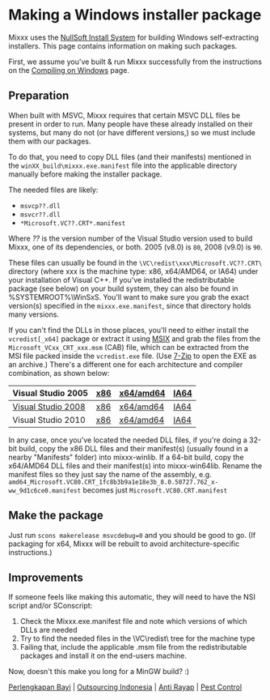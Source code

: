 # Making a Windows installer package

Mixxx uses the [NullSoft Install System](http://nsis.sourceforge.net/)
for building Windows self-extracting installers. This page contains
information on making such packages.

First, we assume you've built & run Mixxx successfully from the
instructions on the [Compiling on Windows](Compiling%20on%20Windows)
page.

## Preparation

When built with MSVC, Mixxx requires that certain MSVC DLL files be
present in order to run. Many people have these already installed on
their systems, but many do not (or have different versions,) so we must
include them with our packages.

To do that, you need to copy DLL files (and their manifests) mentioned
in the `winXX_build\mixxx.exe.manifest` file into the applicable
directory manually before making the installer package.

The needed files are likely:

  - `msvcp??.dll`
  - `msvcr??.dll`
  - `*Microsoft.VC??.CRT*.manifest`

Where *??* is the version number of the Visual Studio version used to
build Mixxx, one of its dependencies, or both. 2005 (v8.0) is `80`, 2008
(v9.0) is `90`.

These files can usually be found in the
`\VC\redist\xxx\Microsoft.VC??.CRT\` directory (where xxx is the machine
type: x86, x64/AMD64, or IA64) under your installation of Visual C++. If
you've installed the redistributable package (see below) on your build
system, they can also be found in %SYSTEMROOT%\\WinSxS. You'll want to
make sure you grab the exact version(s) specified in the
`mixxx.exe.manifest`, since that directory holds many versions.

If you can't find the DLLs in those places, you'll need to either
install the `vcredist[_x64]` package or extract it using
[MSIX](http://blogs.msdn.com/heaths/archive/2006/04/07/571138.aspx) and
grab the files from the `Microsoft_VCxx_CRT_xxx.msm` (CAB) file, which
can be extracted from the MSI file packed inside the `vcredist.exe`
file. (Use [7-Zip](http://www.7-zip.org/) to open the EXE as an
archive.) There's a different one for each architecture and compiler
combination, as shown below:

| Visual Studio 2005                                                                                                                 | [x86](http://www.microsoft.com/downloads/details.aspx?displaylang=en&FamilyID=200b2fd9-ae1a-4a14-984d-389c36f85647) | [x64/amd64](http://www.microsoft.com/downloads/details.aspx?displaylang=en&FamilyID=eb4ebe2d-33c0-4a47-9dd4-b9a6d7bd44da) | [IA64](http://www.microsoft.com/downloads/details.aspx?displaylang=en&FamilyID=747aad7c-5d6b-4432-8186-85df93dd51a9) |
| ---------------------------------------------------------------------------------------------------------------------------------- | ------------------------------------------------------------------------------------------------------------------- | ------------------------------------------------------------------------------------------------------------------------- | -------------------------------------------------------------------------------------------------------------------- |
| [Visual Studio 2008](http://www.microsoft.com/downloads/details.aspx?displaylang=en&FamilyID=f3fbb04e-92c2-4701-b4ba-92e26e408569) | [x86](http://www.microsoft.com/downloads/details.aspx?displaylang=en&FamilyID=a5c84275-3b97-4ab7-a40d-3802b2af5fc2) | [x64/amd64](http://www.microsoft.com/downloads/details.aspx?displaylang=en&FamilyID=ba9257ca-337f-4b40-8c14-157cfdffee4e) | [IA64](http://www.microsoft.com/downloads/details.aspx?displaylang=en&FamilyID=dcc211e6-ab82-41d6-8dec-c79937393fe8) |
| Visual Studio 2010                                                                                                                 | [x86](http://www.microsoft.com/download/en/details.aspx?id=8328)                                                    | [x64/amd64](http://www.microsoft.com/download/en/details.aspx?id=13523)                                                   | [IA64](http://www.microsoft.com/download/en/details.aspx?id=21051)                                                   |

In any case, once you've located the needed DLL files, if you're doing a
32-bit build, copy the x86 DLL files and their manifest(s) (usually
found in a nearby "Manifests" folder) into mixxx-winlib. If a 64-bit
build, copy the x64/AMD64 DLL files and their manifest(s) into
mixxx-win64lib. Rename the manifest files so they just say the name of
the assembly, e.g.
`amd64_Microsoft.VC80.CRT_1fc8b3b9a1e18e3b_8.0.50727.762_x-ww_9d1c6ce0.manifest`
becomes just `Microsoft.VC80.CRT.manifest`

## Make the package

Just run `scons makerelease msvcdebug=0` and you should be good to go.
(If packaging for x64, Mixxx will be rebuilt to avoid
architecture-specific instructions.)

## Improvements

If someone feels like making this automatic, they will need to have the
NSI script and/or SConscript:

1.  Check the Mixxx.exe.manifest file and note which versions of which
    DLLs are needed
2.  Try to find the needed files in the \\VC\\redist\\ tree for the
    machine type
3.  Failing that, include the applicable .msm file from the
    redistributable packages and install it on the end-users machine.

Now, doesn't this make you long for a MinGW build? :)

[Perlengkapan
Bayi](http://littletods.com/en/content/4-perlengkapan-bayi) |
[Outsourcing
Indonesia](http://saranasukses.com/outsourcing-indonesia.html) | [Anti
Rayap](http://www.doxapest.co.id/index.php/pest-control-dan-anti-rayap)
| [Pest
Control](http://www.doxapest.co.id/index.php/pest-control-dan-anti-rayap)
